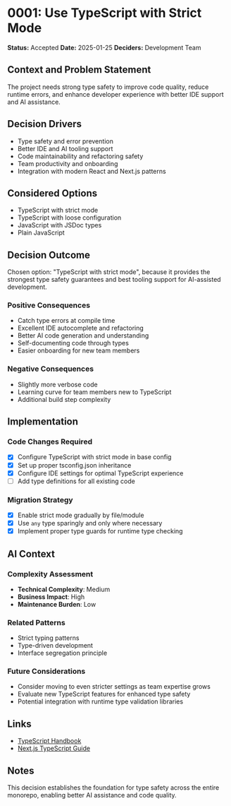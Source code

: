 # 0001: Use TypeScript with Strict Mode

**Status:** Accepted
**Date:** 2025-01-25
**Deciders:** Development Team

## Context and Problem Statement

The project needs strong type safety to improve code quality, reduce runtime errors, and enhance developer experience with better IDE support and AI assistance.

## Decision Drivers

* Type safety and error prevention
* Better IDE and AI tooling support
* Code maintainability and refactoring safety
* Team productivity and onboarding
* Integration with modern React and Next.js patterns

## Considered Options

* TypeScript with strict mode
* TypeScript with loose configuration
* JavaScript with JSDoc types
* Plain JavaScript

## Decision Outcome

Chosen option: "TypeScript with strict mode", because it provides the strongest type safety guarantees and best tooling support for AI-assisted development.

### Positive Consequences

* Catch type errors at compile time
* Excellent IDE autocomplete and refactoring
* Better AI code generation and understanding
* Self-documenting code through types
* Easier onboarding for new team members

### Negative Consequences

* Slightly more verbose code
* Learning curve for team members new to TypeScript
* Additional build step complexity

## Implementation

### Code Changes Required
- [x] Configure TypeScript with strict mode in base config
- [x] Set up proper tsconfig.json inheritance
- [x] Configure IDE settings for optimal TypeScript experience
- [ ] Add type definitions for all existing code

### Migration Strategy
- [x] Enable strict mode gradually by file/module
- [x] Use `any` type sparingly and only where necessary
- [x] Implement proper type guards for runtime type checking

## AI Context

### Complexity Assessment
- **Technical Complexity**: Medium
- **Business Impact**: High
- **Maintenance Burden**: Low

### Related Patterns
- Strict typing patterns
- Type-driven development
- Interface segregation principle

### Future Considerations
- Consider moving to even stricter settings as team expertise grows
- Evaluate new TypeScript features for enhanced type safety
- Potential integration with runtime type validation libraries

## Links

* [TypeScript Handbook](https://www.typescriptlang.org/docs/)
* [Next.js TypeScript Guide](https://nextjs.org/docs/basic-features/typescript)

## Notes

This decision establishes the foundation for type safety across the entire monorepo, enabling better AI assistance and code quality.
